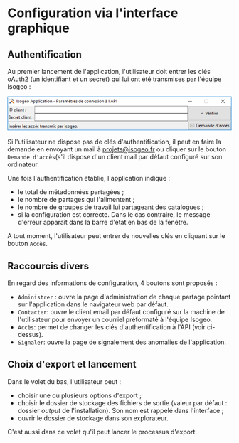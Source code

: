 # Configuration via l'interface graphique

## Authentification

Au premier lancement de l'application, l'utilisateur doit entrer les clés oAuth2 \(un identifiant et un secret\) qui lui ont été transmises par l'équipe Isogeo :

!["Formulaire d'authentification d'Isogeo to Office à l'API Isogeo"](/assets/isogeo2office_auth_form_FR.png)

Si l'utilisateur ne dispose pas de clés d'authentification, il peut en faire la demande en envoyant un mail à [projets@isogeo.fr](mailto:projets@isogeo.fr) ou cliquer sur le bouton `Demande d'accès`\(s'il dispose d'un client mail par défaut configuré sur son ordinateur.

Une fois l'authentification établie, l'application indique :

* le total de métadonnées partagées ;
* le nombre de partages qui l'alimentent ;
* le nombre de groupes de travail lui partageant des catalogues ;
* si la configuration est correcte. Dans le cas contraire, le message d'erreur apparaît dans la barre d'état en bas de la fenêtre.

A tout moment, l'utilisateur peut entrer de nouvelles clés en cliquant sur le bouton `Accès`.

## Raccourcis divers

En regard des informations de configuration, 4 boutons sont proposés :

* `Administrer` : ouvre la page d'administration de chaque partage pointant sur l'application dans le navigateur web par défaut.
* `Contacter`: ouvre le client email par défaut configuré sur la machine de l'utilisateur pour envoyer un courriel préformaté à l'équipe Isogeo.
* `Accès`: permet de changer les clés d'authentification à l'API \(voir ci-dessus\).
* `Signaler`: ouvre la page de signalement des anomalies de l'application.

## Choix d'export et lancement

Dans le volet du bas, l'utilisateur peut :

* choisir une ou plusieurs options d'export ;
* choisir le dossier de stockage des fichiers de sortie \(valeur par défaut : dossier _output_ de l'installation\). Son nom est rappelé dans l'interface ;
* ouvrir le dossier de stockage dans son explorateur.

C'est aussi dans ce volet qu'il peut lancer le processus d'export.


